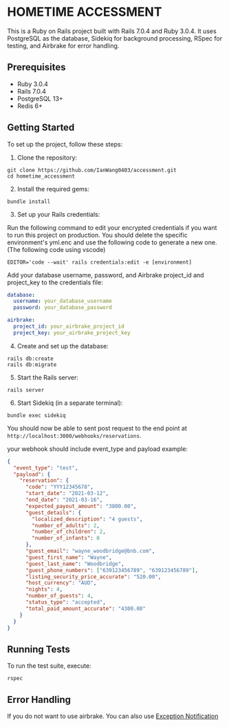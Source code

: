 # HOMETIME ACCESSMENT

This is a Ruby on Rails project built with Rails 7.0.4 and Ruby 3.0.4. It uses PostgreSQL as the database, Sidekiq for background processing, RSpec for testing, and Airbrake for error handling.

## Prerequisites

- Ruby 3.0.4
- Rails 7.0.4
- PostgreSQL 13+
- Redis 6+

## Getting Started

To set up the project, follow these steps:

1. Clone the repository:

```
git clone https://github.com/IanWang0403/accessment.git
cd hometime_accessment
```

2. Install the required gems:

```
bundle install
```

3. Set up your Rails credentials:

Run the following command to edit your encrypted credentials if you want to run this project on production. You should delete the specific environment's yml.enc and use the following code to generate a new one. (The following code using vscode)

```
EDITOR='code --wait' rails credentials:edit -e [environment]
```

Add your database username, password, and Airbrake project_id and project_key to the credentials file:

```yaml
database:
  username: your_database_username
  password: your_database_password

airbrake:
  project_id: your_airbrake_project_id
  project_key: your_airbrake_project_key
```

4. Create and set up the database:

```
rails db:create
rails db:migrate
```

5. Start the Rails server:

```
rails server
```

6. Start Sidekiq (in a separate terminal):

```
bundle exec sidekiq
```

You should now be able to sent post request to the end point at `http://localhost:3000/webhooks/reservations`.

your webhook should include event_type and payload example:

```json
{
  "event_type": "test",
  "payload": {
    "reservation": {
      "code": "YYY12345678",
      "start_date": "2021-03-12",
      "end_date": "2021-03-16",
      "expected_payout_amount": "3800.00",
      "guest_details": {
        "localized_description": "4 guests",
        "number_of_adults": 2,
        "number_of_children": 2,
        "number_of_infants": 0
      },
      "guest_email": "wayne_woodbridge@bnb.com",
      "guest_first_name": "Wayne",
      "guest_last_name": "Woodbridge",
      "guest_phone_numbers": ["639123456789", "639123456789"],
      "listing_security_price_accurate": "520.00",
      "host_currency": "AUD",
      "nights": 4,
      "number_of_guests": 4,
      "status_type": "accepted",
      "total_paid_amount_accurate": "4300.00"
    }
  }
}
```

## Running Tests

To run the test suite, execute:

```
rspec
```

## Error Handling

If you do not want to use airbrake. You can also use [Exception Notification](https://github.com/smartinez87/exception_notification)
